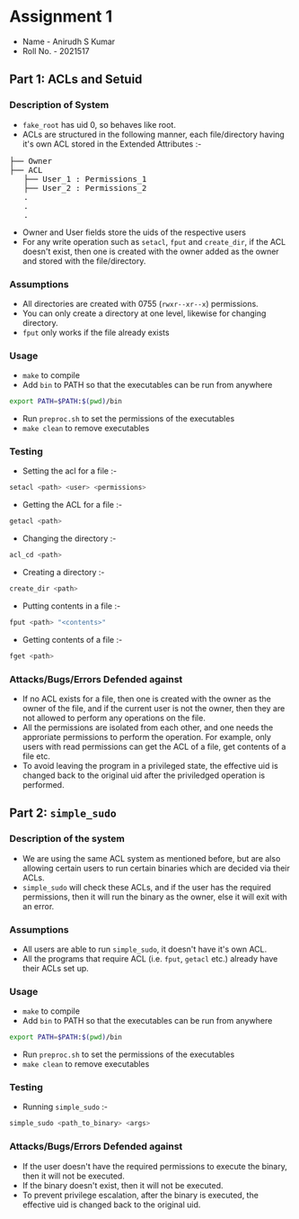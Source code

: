 # Assignment 1
* Name - Anirudh S Kumar
* Roll No. - 2021517
## Part 1: ACLs and Setuid

### Description of System
* `fake_root` has uid 0, so behaves like root.
* ACLs are structured in the following manner, each file/directory having it's own ACL stored in the Extended Attributes :-
<pre>
├── Owner
├── ACL
   ├── User_1 : Permissions_1
   ├── User_2 : Permissions_2
   .
   .
   .
</pre>
* Owner and User fields store the uids of the respective users
* For any write operation such as `setacl`, `fput` and `create_dir`, if the ACL doesn't exist, then one is created with the owner added as the owner and stored with the file/directory. 

### Assumptions
* All directories are created with 0755 (`rwxr--xr--x`) permissions.
* You can only create a directory at one level, likewise for changing directory.
* `fput` only works if the file already exists

### Usage
* `make` to compile
* Add `bin` to PATH so that the executables can be run from anywhere
```bash
export PATH=$PATH:$(pwd)/bin
```
* Run `preproc.sh` to set the permissions of the executables
* `make clean` to remove executables


### Testing 
* Setting the acl for a file :-
```bash
setacl <path> <user> <permissions>
```
* Getting the ACL for a file :-
```bash
getacl <path>
```
* Changing the directory :-
```bash
acl_cd <path>
```
* Creating a directory :-
```bash
create_dir <path>
```
* Putting contents in a file :-
```bash
fput <path> "<contents>"
```
* Getting contents of a file :-
```bash
fget <path>
```

### Attacks/Bugs/Errors Defended against
* If no ACL exists for a file, then one is created with the owner as the owner of the file, and if the current user is not the owner, then they are not allowed to perform any operations on the file.
* All the permissions are isolated from each other, and one needs the approriate permissions to perform the operation. For example, only users with read permissions can get the ACL of a file, get contents of a file etc.
* To avoid leaving the program in a privileged state, the effective uid is changed back to the original uid after the priviledged operation is performed.

## Part 2: `simple_sudo`
### Description of the system
* We are using the same ACL system as mentioned before, but are also allowing certain users to run certain binaries which are decided via their ACLs.
* `simple_sudo` will check these ACLs, and if the user has the required permissions, then it will run the binary as the owner, else it will exit with an error.

### Assumptions
* All users are able to run `simple_sudo`, it doesn't have it's own ACL.
* All the programs that require ACL (i.e. `fput`, `getacl` etc.) already have their ACLs set up.

### Usage

* `make` to compile
* Add `bin` to PATH so that the executables can be run from anywhere
```bash
export PATH=$PATH:$(pwd)/bin
```
* Run `preproc.sh` to set the permissions of the executables
* `make clean` to remove executables

### Testing
* Running `simple_sudo` :-
```bash
simple_sudo <path_to_binary> <args>
```

### Attacks/Bugs/Errors Defended against
* If the user doesn't have the required permissions to execute the binary, then it will not be executed.
* If the binary doesn't exist, then it will not be executed.
* To prevent privilege escalation, after the binary is executed, the effective uid is changed back to the original uid.
